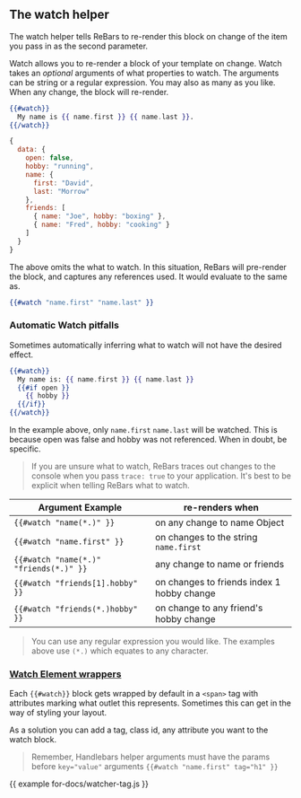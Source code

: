 ## The watch helper

The watch helper tells ReBars to re-render this block on change of the item you pass in as the second parameter.

Watch allows you to re-render a block of your template on change.
Watch takes an _optional_ arguments of what properties to watch. The arguments can be string or a regular expression. You may also as many as you like. When any change, the block will re-render.

```handlebars
{{#watch}}
  My name is {{ name.first }} {{ name.last }}.
{{/watch}}
```

```javascript
{
  data: {
    open: false,
    hobby: "running",
    name: {
      first: "David",
      last: "Morrow"
    },
    friends: [
      { name: "Joe", hobby: "boxing" },
      { name: "Fred", hobby: "cooking" }
    ]
  }
}
```

The above omits the what to watch. In this situation, ReBars will pre-render the block, and captures any references used. It would evaluate to the same as.


```handlebars
{{#watch "name.first" "name.last" }}
```

### Automatic Watch pitfalls

Sometimes automatically inferring what to watch will not have the desired effect.

```handlebars
{{#watch}}
  My name is: {{ name.first }} {{ name.last }}
  {{#if open }}
    {{ hobby }}
  {{/if}}
{{/watch}}
```

In the example above, only `name.first` `name.last` will be watched. This is because open was false and hobby was not referenced. When in doubt, be specific.

> If you are unsure what to watch, ReBars traces out changes to the console when you pass `trace: true` to your application. It's best to be explicit when telling ReBars what to watch.

| Argument Example | re-renders when |
| - | - |
| `{{#watch "name(*.)" }}` | on any change to name Object |
| `{{#watch "name.first" }}` | on changes to the string `name.first` |
| `{{#watch "name(*.)" "friends(*.)" }}` | any change to name or friends |
| `{{#watch "friends[1].hobby" }}` | on changes to friends index 1 hobby change
| `{{#watch "friends(*.)hobby" }}` | on change to any friend's hobby change

> You can use any regular expression you would like. The examples above use `(*.)` which equates to any character.

### [Watch Element wrappers](#watch-element-wrappers)
Each `{{#watch}}` block gets wrapped by default in a `<span>` tag with attributes marking what outlet this represents. Sometimes this can get in the way of styling your layout.

As a solution you can add a tag, class id, any attribute you want to the watch block.

> Remember, Handlebars helper arguments must have the params before `key="value"` arguments `{{#watch "name.first" tag="h1" }}`

{{ example for-docs/watcher-tag.js }}

